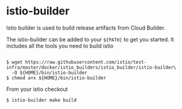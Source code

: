# istio-builder

Istio builder is used to build release artifacts from Cloud Builder.

The istio-builder can be added to your ```${PATH}``` to get you started. It includes all the tools you need to build istio

```

$ wget https://raw.githubusercontent.com/istio/test-infra/master/docker/istio_builders/istio_builder/istio-builder\
  -O ${HOME}/bin/istio-builder
$ chmod a+x ${HOME}/bin/istio-builder

```

From your istio checkout

```
$ istio-builder make build
```

